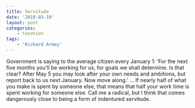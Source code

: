```yaml
---
title: Servitude
date: '2019-03-19'
layout: post
categories:
    - taxation
tags:
    - 'Richard Armey'
---
```


Government is saying to the average citizen every January 1: ‘For the next five months you’ll be working for us, for goals we shall determine. Is that clear? After May 5 you may look after your own needs and ambitions, but report back to us next January. Now move along.’ … If nearly half of what you make is spent by someone else, that means that half your work time is spent working for someone else. Call me a radical, but I think that comes dangerously close to being a form of indentured servitude.
